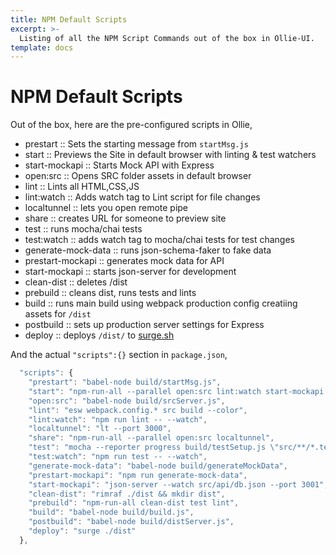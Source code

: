 ```yaml
---
title: NPM Default Scripts
excerpt: >-
  Listing of all the NPM Script Commands out of the box in Ollie-UI.
template: docs
---
```


# NPM Default Scripts

Out of the box, here are the pre-configured scripts in Ollie,

- prestart                :: Sets the starting message from `startMsg.js`
- start                   :: Previews the Site in default browser with linting & test watchers
- start-mockapi           :: Starts Mock API with Express
- open:src                :: Opens SRC folder assets in default browser
- lint                    :: Lints all HTML,CSS,JS
- lint:watch              :: Adds watch tag to Lint script for file changes
- localtunnel             :: lets you open remote pipe
- share                   :: creates URL for someone to preview site
- test                    :: runs mocha/chai tests
- test:watch              :: adds watch tag to mocha/chai tests for test changes
- generate-mock-data      :: runs json-schema-faker to fake data
- prestart-mockapi        :: generates mock data for API
- start-mockapi           :: starts json-server for development
- clean-dist              :: deletes /dist
- prebuild                :: cleans dist, runs tests and lints
- build                   :: runs main build using webpack production config creatiing assets for `/dist`
- postbuild               :: sets up production server settings for Express
- deploy                  :: deploys `/dist/` to [surge.sh](https://surge.sh)

And the actual `"scripts":{}` section in `package.json`,

```javascript
  "scripts": {
    "prestart": "babel-node build/startMsg.js",
    "start": "npm-run-all --parallel open:src lint:watch start-mockapi test:watch",
    "open:src": "babel-node build/srcServer.js",
    "lint": "esw webpack.config.* src build --color",
    "lint:watch": "npm run lint -- --watch",
    "localtunnel": "lt --port 3000",
    "share": "npm-run-all --parallel open:src localtunnel",
    "test": "mocha --reporter progress build/testSetup.js \"src/**/*.test.js\"",
    "test:watch": "npm run test -- --watch",
    "generate-mock-data": "babel-node build/generateMockData",
    "prestart-mockapi": "npm run generate-mock-data",
    "start-mockapi": "json-server --watch src/api/db.json --port 3001",
    "clean-dist": "rimraf ./dist && mkdir dist",
    "prebuild": "npm-run-all clean-dist test lint",
    "build": "babel-node build/build.js",
    "postbuild": "babel-node build/distServer.js",
    "deploy": "surge ./dist"
  },
```
